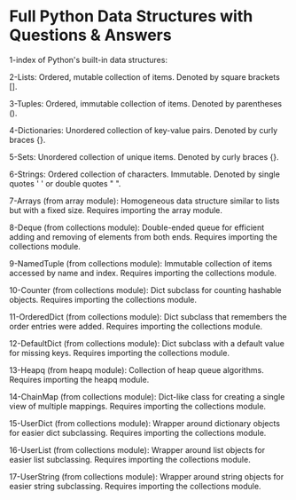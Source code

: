 # Full Python Data Structures with Questions & Answers 

1-index of Python's built-in data structures:

2-Lists: Ordered, mutable collection of items. Denoted by square brackets [].

3-Tuples: Ordered, immutable collection of items. Denoted by parentheses ().

4-Dictionaries: Unordered collection of key-value pairs. Denoted by curly braces {}.

5-Sets: Unordered collection of unique items. Denoted by curly braces {}.

6-Strings: Ordered collection of characters. Immutable. Denoted by single quotes ' ' or double quotes " ".

7-Arrays (from array module): Homogeneous data structure similar to lists but with a fixed size. Requires importing the array module.

8-Deque (from collections module): Double-ended queue for efficient adding and removing of elements from both ends. Requires importing the collections module.

9-NamedTuple (from collections module): Immutable collection of items accessed by name and index. Requires importing the collections module.

10-Counter (from collections module): Dict subclass for counting hashable objects. Requires importing the collections module.

11-OrderedDict (from collections module): Dict subclass that remembers the order entries were added. Requires importing the collections module.

12-DefaultDict (from collections module): Dict subclass with a default value for missing keys. Requires importing the collections module.

13-Heapq (from heapq module): Collection of heap queue algorithms. Requires importing the heapq module.

14-ChainMap (from collections module): Dict-like class for creating a single view of multiple mappings. Requires importing the collections module.

15-UserDict (from collections module): Wrapper around dictionary objects for easier dict subclassing. Requires importing the collections module.

16-UserList (from collections module): Wrapper around list objects for easier list subclassing. Requires importing the collections module.

17-UserString (from collections module): Wrapper around string objects for easier string subclassing. Requires importing the collections module.